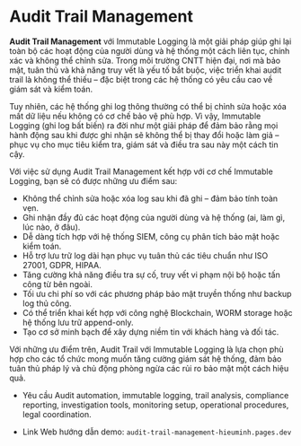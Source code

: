 # Audit Trail Management
**Audit Trail Management** với Immutable Logging là một giải pháp giúp ghi lại toàn bộ các hoạt động của người dùng và hệ thống một cách liên tục, chính xác và không thể chỉnh sửa. Trong môi trường CNTT hiện đại, nơi mà bảo mật, tuân thủ và khả năng truy vết là yếu tố bắt buộc, việc triển khai audit trail là không thể thiếu – đặc biệt trong các hệ thống có yêu cầu cao về giám sát và kiểm toán.

Tuy nhiên, các hệ thống ghi log thông thường có thể bị chỉnh sửa hoặc xóa mất dữ liệu nếu không có cơ chế bảo vệ phù hợp. Vì vậy, Immutable Logging (ghi log bất biến) ra đời như một giải pháp để đảm bảo rằng mọi hành động sau khi được ghi nhận sẽ không thể bị thay đổi hoặc làm giả – phục vụ cho mục tiêu kiểm tra, giám sát và điều tra sau này một cách tin cậy.

Với việc sử dụng Audit Trail Management kết hợp với cơ chế Immutable Logging, bạn sẽ có được những ưu điểm sau:

+ Không thể chỉnh sửa hoặc xóa log sau khi đã ghi – đảm bảo tính toàn vẹn.
+ Ghi nhận đầy đủ các hoạt động của người dùng và hệ thống (ai, làm gì, lúc nào, ở đâu).
+ Dễ dàng tích hợp với hệ thống SIEM, công cụ phân tích bảo mật hoặc kiểm toán.
+ Hỗ trợ lưu trữ log dài hạn phục vụ tuân thủ các tiêu chuẩn như ISO 27001, GDPR, HIPAA.
+ Tăng cường khả năng điều tra sự cố, truy vết vi phạm nội bộ hoặc tấn công từ bên ngoài.
+ Tối ưu chi phí so với các phương pháp bảo mật truyền thống như backup log thủ công.
+ Có thể triển khai kết hợp với công nghệ Blockchain, WORM storage hoặc hệ thống lưu trữ append-only.
+ Tạo cơ sở minh bạch để xây dựng niềm tin với khách hàng và đối tác.

Với những ưu điểm trên, Audit Trail với Immutable Logging là lựa chọn phù hợp cho các tổ chức mong muốn tăng cường giám sát hệ thống, đảm bảo tuân thủ pháp lý và chủ động phòng ngừa các rủi ro bảo mật một cách hiệu quả.

- Yêu cầu Audit automation, immutable logging, trail analysis, compliance reporting, investigation tools, monitoring setup, operational procedures, legal coordination.

- Link Web hướng dẫn demo: `audit-trail-management-hieuminh.pages.dev`